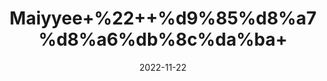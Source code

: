 ---
title: 'Maiyyee+%22++%d9%85%d8%a7%d8%a6%db%8c%da%ba+'
date: '2022-11-22' 
metatag: '' 
inventory: '0' 
draft: false 
# meta description 
shortDescripton: ''
description: 'Herbs+%d8%ac%da%91%db%8c+%d8%a8%d9%88%d9%b9%db%8c'
longdescription: ''
tags: ''
brand: ''
subCategory: ''
unit: '50 gm-Pk'
sellCount: '0'
featured: True
# product Price
price: '30.0'
# Product Short Description
shortDescription: ''
productID: '87AF1F6E-AE47-ED11-996A-005056B3A416'
type: 'products'
category: 'Herbs+%d8%ac%da%91%db%8c+%d8%a8%d9%88%d9%b9%db%8c' 
thumnailproduct: 'https://eraconnect.blob.core.windows.net/product-images/aminsaddiquidawakhana/ff47b231-bc02-4f62-92ce-1d874c4a2740.webp' 
images:
  - image: 'https://eraconnect.blob.core.windows.net/product-images/aminsaddiquidawakhana/ff47b231-bc02-4f62-92ce-1d874c4a2740.webp'  
Variants:
---